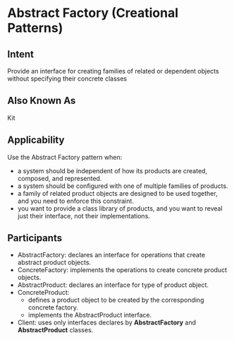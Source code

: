 # Abstract Factory (Creational Patterns)


## Intent

Provide an interface for creating families of related or dependent objects without specifying their concrete classes

## Also Known As
Kit


## Applicability

Use the Abstract Factory pattern when:

* a system should be independent of how its products are created, composed, and represented.
* a system should be configured with one of multiple families of products.
* a family of related product objects are designed to be used together, and you need to enforce this constraint.
* you want to provide a class library of products, and you want to reveal just their interface, not their implementations.

## Participants


* AbstractFactory: declares an interface for operations that create abstract product objects.
* ConcreteFactory: implements the operations to create concrete product objects.
* AbstractProduct: declares an interface for type of product object.
* ConcreteProduct: 
  * defines a product object to be created by the corresponding concrete factory.
  * implements the AbstractProduct interface.
* Client: uses only interfaces declares by **AbstractFactory** and **AbstractProduct** classes.